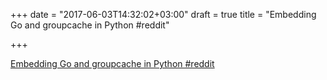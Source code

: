 +++
date = "2017-06-03T14:32:02+03:00"
draft = true
title = "Embedding Go and groupcache in Python  #reddit"

+++

<p><a href="https://t.co/bo0LqkPczw">Embedding Go and groupcache in Python  #reddit</a></p>
